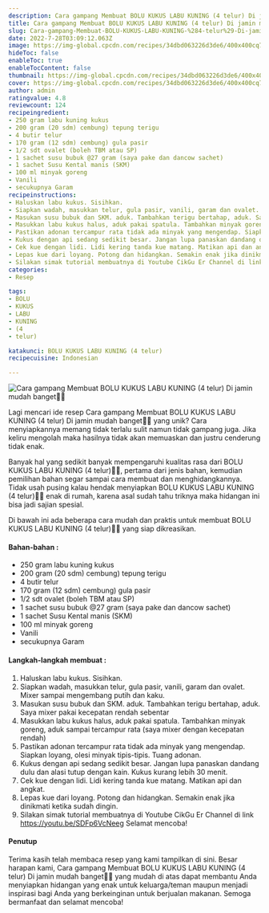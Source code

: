```yaml
---
description: Cara gampang Membuat BOLU KUKUS LABU KUNING (4 telur) Di jamin mudah banget"
title: Cara gampang Membuat BOLU KUKUS LABU KUNING (4 telur) Di jamin mudah banget
slug: Cara-gampang-Membuat-BOLU-KUKUS-LABU-KUNING-%284-telur%29-Di-jamin-mudah-banget
date: 2022-7-28T03:09:12.063Z
image: https://img-global.cpcdn.com/recipes/34dbd063226d3de6/400x400cq70/photo.jpg
hideToc: false
enableToc: true
enableTocContent: false
thumbnail: https://img-global.cpcdn.com/recipes/34dbd063226d3de6/400x400cq70/photo.jpg
cover: https://img-global.cpcdn.com/recipes/34dbd063226d3de6/400x400cq70/photo.jpg
author: admin
ratingvalue: 4.8
reviewcount: 124
recipeingredient:
- 250 gram labu kuning kukus
- 200 gram (20 sdm) cembung) tepung terigu
- 4 butir telur
- 170 gram (12 sdm) cembung) gula pasir
- 1/2 sdt ovalet (boleh TBM atau SP)
- 1 sachet susu bubuk @27 gram (saya pake dan dancow sachet)
- 1 sachet Susu Kental manis (SKM)
- 100 ml minyak goreng
- Vanili
- secukupnya Garam
recipeinstructions:
- Haluskan labu kukus. Sisihkan.
- Siapkan wadah, masukkan telur, gula pasir, vanili, garam dan ovalet. Mixer sampai mengembang putih dan kaku.
- Masukan susu bubuk dan SKM. aduk. Tambahkan terigu bertahap, aduk. Saya mixer pakai kecepatan rendah sebentar
- Masukkan labu kukus halus, aduk pakai spatula. Tambahkan minyak goreng, aduk sampai tercampur rata (saya mixer dengan kecepatan rendah)
- Pastikan adonan tercampur rata tidak ada minyak yang mengendap. Siapkan loyang, olesi minyak tipis-tipis. Tuang adonan.
- Kukus dengan api sedang sedikit besar. Jangan lupa panaskan dandang dulu dan alasi tutup dengan kain. Kukus kurang lebih 30 menit.
- Cek kue dengan lidi. Lidi kering tanda kue matang. Matikan api dan angkat.
- Lepas kue dari loyang. Potong dan hidangkan. Semakin enak jika dinikmati ketika sudah dingin.
- Silakan simak tutorial membuatnya di Youtube CikGu Er Channel di link https://youtu.be/SDFp6VcNeeg Selamat mencoba!
categories:
- Resep

tags:
- BOLU
- KUKUS
- LABU
- KUNING
- (4
- telur)

katakunci: BOLU KUKUS LABU KUNING (4 telur)
recipecuisine: Indonesian

---
```


![Cara gampang Membuat BOLU KUKUS LABU KUNING (4 telur) Di jamin mudah banget👩‍🍳](https://img-global.cpcdn.com/recipes/34dbd063226d3de6/400x400cq70/photo.jpg)

Lagi mencari ide resep Cara gampang Membuat BOLU KUKUS LABU KUNING (4 telur) Di jamin mudah banget👩‍🍳 yang unik? Cara menyiapkannya memang tidak terlalu sulit namun tidak gampang juga. Jika keliru mengolah maka hasilnya tidak akan memuaskan dan justru cenderung tidak enak.

Banyak hal yang sedikit banyak mempengaruhi kualitas rasa dari BOLU KUKUS LABU KUNING (4 telur)👩‍🍳, pertama dari jenis bahan, kemudian pemilihan bahan segar sampai cara membuat dan menghidangkannya. Tidak usah pusing kalau hendak menyiapkan BOLU KUKUS LABU KUNING (4 telur)👩‍🍳 enak di rumah, karena asal sudah tahu triknya maka hidangan ini bisa jadi sajian spesial.

Di bawah ini ada beberapa cara mudah dan praktis untuk membuat BOLU KUKUS LABU KUNING (4 telur)👩‍🍳 yang siap dikreasikan.

<!--inarticleads1-->

#### Bahan-bahan :

- 250 gram labu kuning kukus
- 200 gram (20 sdm) cembung) tepung terigu
- 4 butir telur
- 170 gram (12 sdm) cembung) gula pasir
- 1/2 sdt ovalet (boleh TBM atau SP)
- 1 sachet susu bubuk @27 gram (saya pake dan dancow sachet)
- 1 sachet Susu Kental manis (SKM)
- 100 ml minyak goreng
- Vanili
- secukupnya Garam

<!--inarticleads2-->

#### Langkah-langkah membuat :

1. Haluskan labu kukus. Sisihkan.
1. Siapkan wadah, masukkan telur, gula pasir, vanili, garam dan ovalet. Mixer sampai mengembang putih dan kaku.
1. Masukan susu bubuk dan SKM. aduk. Tambahkan terigu bertahap, aduk. Saya mixer pakai kecepatan rendah sebentar
1. Masukkan labu kukus halus, aduk pakai spatula. Tambahkan minyak goreng, aduk sampai tercampur rata (saya mixer dengan kecepatan rendah)
1. Pastikan adonan tercampur rata tidak ada minyak yang mengendap. Siapkan loyang, olesi minyak tipis-tipis. Tuang adonan.
1. Kukus dengan api sedang sedikit besar. Jangan lupa panaskan dandang dulu dan alasi tutup dengan kain. Kukus kurang lebih 30 menit.
1. Cek kue dengan lidi. Lidi kering tanda kue matang. Matikan api dan angkat.
1. Lepas kue dari loyang. Potong dan hidangkan. Semakin enak jika dinikmati ketika sudah dingin.
1. Silakan simak tutorial membuatnya di Youtube CikGu Er Channel di link https://youtu.be/SDFp6VcNeeg Selamat mencoba!

#### Penutup

Terima kasih telah membaca resep yang kami tampilkan di sini. Besar harapan kami, Cara gampang Membuat BOLU KUKUS LABU KUNING (4 telur) Di jamin mudah banget👩‍🍳 yang mudah di atas dapat membantu Anda menyiapkan hidangan yang enak untuk keluarga/teman maupun menjadi inspirasi bagi Anda yang berkeinginan untuk berjualan makanan. Semoga bermanfaat dan selamat mencoba!